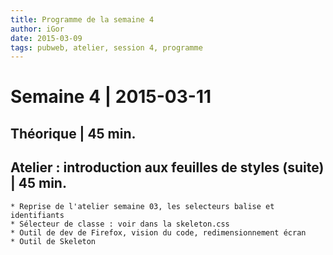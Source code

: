 ```yaml
---
title: Programme de la semaine 4
author: iGor
date: 2015-03-09
tags: pubweb, atelier, session 4, programme 
---
```


# Semaine 4 | 2015-03-11

## Théorique | 45 min.

## Atelier : introduction aux feuilles de styles (suite) | 45 min.

	* Reprise de l'atelier semaine 03, les selecteurs balise et identifiants
	* Sélecteur de classe : voir dans la skeleton.css
	* Outil de dev de Firefox, vision du code, redimensionnement écran
	* Outil de Skeleton
